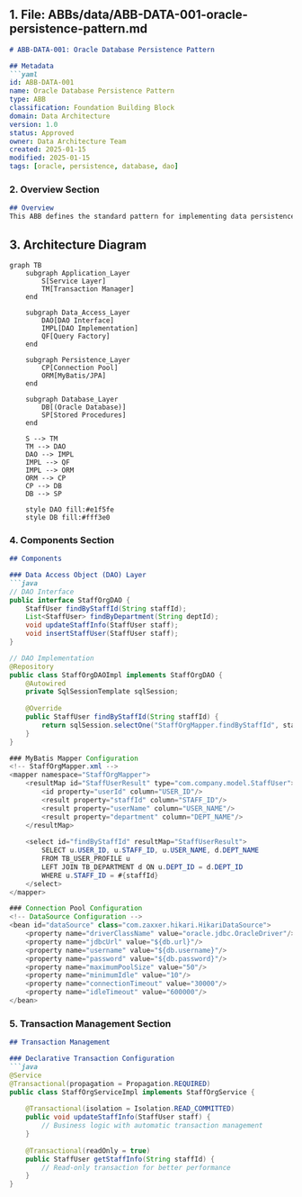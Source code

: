 ## 1. File: ABBs/data/ABB-DATA-001-oracle-persistence-pattern.md

```markdown
# ABB-DATA-001: Oracle Database Persistence Pattern

## Metadata
```yaml
id: ABB-DATA-001
name: Oracle Database Persistence Pattern
type: ABB
classification: Foundation Building Block
domain: Data Architecture
version: 1.0
status: Approved
owner: Data Architecture Team
created: 2025-01-15
modified: 2025-01-15
tags: [oracle, persistence, database, dao]
```

### 2. **Overview Section**
```markdown
## Overview
This ABB defines the standard pattern for implementing data persistence using Oracle Database in enterprise applications. It provides guidelines for data access, transaction management, and performance optimization.
```

## 3. Architecture Diagram
```mermaid
graph TB
    subgraph Application_Layer
        S[Service Layer]
        TM[Transaction Manager]
    end
    
    subgraph Data_Access_Layer
        DAO[DAO Interface]
        IMPL[DAO Implementation]
        QF[Query Factory]
    end
    
    subgraph Persistence_Layer
        CP[Connection Pool]
        ORM[MyBatis/JPA]
    end
    
    subgraph Database_Layer
        DB[(Oracle Database)]
        SP[Stored Procedures]
    end
    
    S --> TM
    TM --> DAO
    DAO --> IMPL
    IMPL --> QF
    IMPL --> ORM
    ORM --> CP
    CP --> DB
    DB --> SP
    
    style DAO fill:#e1f5fe
    style DB fill:#fff3e0
```

### 4. **Components Section**
```markdown
## Components

### Data Access Object (DAO) Layer
```java
// DAO Interface
public interface StaffOrgDAO {
    StaffUser findByStaffId(String staffId);
    List<StaffUser> findByDepartment(String deptId);
    void updateStaffInfo(StaffUser staff);
    void insertStaffUser(StaffUser staff);
}

// DAO Implementation
@Repository
public class StaffOrgDAOImpl implements StaffOrgDAO {
    @Autowired
    private SqlSessionTemplate sqlSession;
    
    @Override
    public StaffUser findByStaffId(String staffId) {
        return sqlSession.selectOne("StaffOrgMapper.findByStaffId", staffId);
    }
}

### MyBatis Mapper Configuration
<!-- StaffOrgMapper.xml -->
<mapper namespace="StaffOrgMapper">
    <resultMap id="StaffUserResult" type="com.company.model.StaffUser">
        <id property="userId" column="USER_ID"/>
        <result property="staffId" column="STAFF_ID"/>
        <result property="userName" column="USER_NAME"/>
        <result property="department" column="DEPT_NAME"/>
    </resultMap>
    
    <select id="findByStaffId" resultMap="StaffUserResult">
        SELECT u.USER_ID, u.STAFF_ID, u.USER_NAME, d.DEPT_NAME
        FROM TB_USER_PROFILE u
        LEFT JOIN TB_DEPARTMENT d ON u.DEPT_ID = d.DEPT_ID
        WHERE u.STAFF_ID = #{staffId}
    </select>
</mapper>

### Connection Pool Configuration
<!-- DataSource Configuration -->
<bean id="dataSource" class="com.zaxxer.hikari.HikariDataSource">
    <property name="driverClassName" value="oracle.jdbc.OracleDriver"/>
    <property name="jdbcUrl" value="${db.url}"/>
    <property name="username" value="${db.username}"/>
    <property name="password" value="${db.password}"/>
    <property name="maximumPoolSize" value="50"/>
    <property name="minimumIdle" value="10"/>
    <property name="connectionTimeout" value="30000"/>
    <property name="idleTimeout" value="600000"/>
</bean>
```


### 5. **Transaction Management Section**
```markdown
## Transaction Management

### Declarative Transaction Configuration
```java
@Service
@Transactional(propagation = Propagation.REQUIRED)
public class StaffOrgServiceImpl implements StaffOrgService {
    
    @Transactional(isolation = Isolation.READ_COMMITTED)
    public void updateStaffInfo(StaffUser staff) {
        // Business logic with automatic transaction management
    }
    
    @Transactional(readOnly = true)
    public StaffUser getStaffInfo(String staffId) {
        // Read-only transaction for better performance
    }
}
